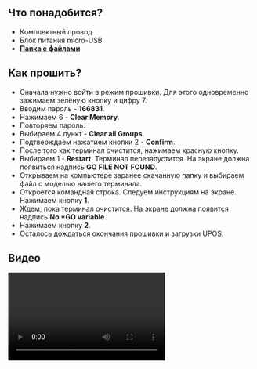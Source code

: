 <style>
   .markdown-content h2 {  
      margin-top: 2rem; 
      margin-bottom: 2rem; 
      font-size: 1.875rem; 
   }
   .markdown-content ul {
      list-style-type: disc; 
      font-size: 1.25rem; 
      display: flex; 
      flex-direction: column; 
      gap: 1rem; 
      padding-left: 20px; 
   }
   .markdown-content a:hover {
      text-decoration: underline;
   }
</style>

## <a id="1">Что понадобится?</a>

- Комплектный провод
- Блок питания micro-USB
- **[Папка с файлами](https://disk.yandex.ru/d/o4SZOhqtAKcMMg)**

## <a id="2">Как прошить?</a>

- Сначала нужно войти в режим прошивки. Для этого одновременно зажимаем зелёную кнопку и цифру 7.
- Вводим пароль - **166831**.
- Нажимаем 6 - **Clear Memory**.
- Повторяем пароль.
- Выбираем 4 пункт - **Clear all Groups**.
- Подтверждаем нажатием кнопки 2 - **Confirm**.
- После того как терминал очистится, нажимаем красную кнопку.
- Выбираем 1 - **Restart**. Терминал перезапустится. На экране должна появиться надпись **GO FILE NOT FOUND**.
- Открываем на компьютере заранее скачанную папку и выбираем файл с моделью нашего терминала.
- Откроется командная строка. Следуем инструкциям на экране. Нажимаем кнопку **1**.
- Ждем, пока терминал очистится. На экране должна появится надпись **No \*GO variable**.
- Нажимаем кнопку **2**.
- Осталось дождаться окончания прошивки и загрузки UPOS.

## <a id="3">Видео</a>

<video width='320' height='180' controls>
    <source src='/content/verifone-vx520/video/VX820.mp4' type='video/mp4' />
    Ваш браузер не поддерживает видео тег.
</video>

